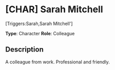 # [CHAR] Sarah Mitchell

[Triggers:Sarah,Sarah Mitchell']

**Type**: Character
**Role**: Colleague

## Description
A colleague from work. Professional and friendly.
